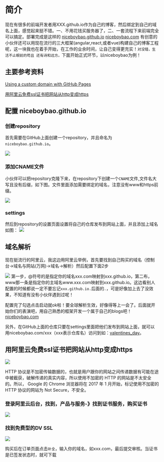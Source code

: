 # 简介

现在有很多的前端开发者用XXX.github.io作为自己的博客，然后绑定到自己的域名上面，感觉起来挺不错。一、不用花钱买服务器了，二、一套流程下来前端完全可以搞定。部署完成是这样的 [niceboybao.github.io](http://niceboybao.com/) [niceboybao.com](http://niceboybao.com/) 有创意的小伙伴还可以用现在流行的三大框架(angular,react,或者vue)构建自己的博客工程呢，这一块我也在着手开始，在工作的业余时间，让自己变得更充实！`对没错，生活不止眼前的苟且 还有诗和远方。`下面开始正式环节，以niceboybao为例！

## 主要参考资料

[Using a custom domain with GitHub Pages](https://help.github.com/articles/using-a-custom-domain-with-github-pages/)

[用阿里云免费ssl证书把网站从http变成https](https://jingyan.baidu.com/album/9f7e7ec09c80976f281554f1.html?picindex=8)

## 配置 niceboybao.github.io

### 创建repository

首先需要在GitHub上面创建一个repository，并且命名为`niceboybao.github.io`。

![](https://user-gold-cdn.xitu.io/2018/1/31/1614c1924c69adc2?w=1732&h=540&f=jpeg&s=96363)

### 添加CNAME文件

小伙伴可以把repository克隆下来，在repository下创建一个`CNAME`文件,文件名大写且没有后缀，如下图。文件里面添加需要绑定的域名，注意没有www和https前缀。

![](https://user-gold-cdn.xitu.io/2018/1/31/1614c19a45f9c446?w=1436&h=768&f=jpeg&s=75268)

### settings

然后到repository的设置页面设置将自己的仓库发布到网站上面，并且添加上域名 如图： ![](https://user-gold-cdn.xitu.io/2018/1/31/1614c19fda812a47?w=1516&h=1196&f=jpeg&s=252525)

## 域名解析

现在挺流行的阿里云，我这边用阿里云举例，首先要找到自己购买的域名（控制台->域名与网站(万网)->域名->解析）然后配置下面2步

![](https://user-gold-cdn.xitu.io/2018/1/31/1614c1af9c56cbe9?w=2098&h=570&f=jpeg&s=118670) 第一步，@符号的是指定你的域名xxx.com映射到xxx.github.io，第二布，www那一条是指定你的主域名www.xxx.com映射到xxx.github.io。这边看别人配置的时候都说一定不要忘记`xxx.github.io.`后面的`.`，可是好像加上去了没效果，不知道有没有小伙伴遇到过呢！

配置完了勾选点击启动就ok啦！要全球解析生效，好像得等上一会了。后面就开始你们的表演吧，用自己熟悉的框架开发一个属于自己的blogs吧！[niceboybao.com](http://niceboybao.com/)

另外，在GitHub上面的仓库只要在settings里面把他们发布到网站上面，就可以用niceboybao.com/xxx（xxx表示仓库名）访问到如：[valentines_day](http://niceboybao.com/valentines_day/)。

## 用阿里云免费ssl证书把网站从http变成https

![](https://user-gold-cdn.xitu.io/2018/2/27/161d5ff0380407be?w=200&h=60&f=png&s=9232)

HTTP 协议是不加密传输数据的，也就是用户跟你的网站之间传递数据有可能在途中被截获，破解传递的真实内容，所以使用不加密的 HTTP 的网站是不太安全的。所以， Google 的 Chrome 浏览器将在 2017 年 1 月开始，标记使用不加密的 HTTP 协议的网站为 Not Secure，不安全。

### 登录阿里云后台，找到，产品与服务-》找到证书服务，购买证书

![](https://user-gold-cdn.xitu.io/2018/2/27/161d5f804d1e857e?w=3348&h=1362&f=jpeg&s=392645)

### 找到免费型的DV SSL

![](https://user-gold-cdn.xitu.io/2018/2/27/161d6010aeacc461?w=2006&h=1032&f=jpeg&s=140192)

购买后在订单页面点击`补全`，输入你的域名，如xxx.com，最后提交审核。当证书是已签发状态时，就可下载
